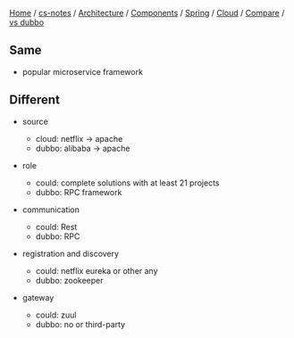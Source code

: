[Home](https://mengxianbin.github.io) /
[cs-notes](https://mengxianbin.github.io/cs-notes/site) /
[Architecture](https://mengxianbin.github.io/cs-notes/site/Architecture) /
[Components](https://mengxianbin.github.io/cs-notes/site/Architecture/Components) /
[Spring](https://mengxianbin.github.io/cs-notes/site/Architecture/Components/Spring) /
[Cloud](https://mengxianbin.github.io/cs-notes/site/Architecture/Components/Spring/Cloud) /
[Compare](https://mengxianbin.github.io/cs-notes/site/Architecture/Components/Spring/Cloud/Compare) /
[vs dubbo](https://mengxianbin.github.io/cs-notes/site/Architecture/Components/Spring/Cloud/Compare/vs%20dubbo)

## Same

* popular microservice framework

## Different

* source
    * cloud: netflix -> apache
    * dubbo: alibaba -> apache

* role
    * could: complete solutions with at least 21 projects
    * dubbo: RPC framework

* communication
    * could: Rest
    * dubbo: RPC

* registration and discovery
    * could: netflix eureka or other any
    * dubbo: zookeeper

* gateway
    * could: zuul
    * dubbo: no or third-party

    

